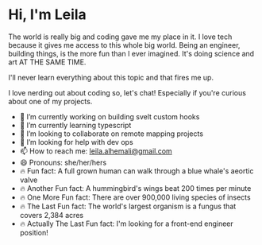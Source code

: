 <h1>Hi, I'm Leila </h1>


The world is really big and coding gave me my place in it. I love tech because it gives me access to this whole big world. Being an engineer, building things, is the more fun than I ever imagined. It's doing science and art AT THE SAME TIME.

I'll never learn everything about this topic and that fires me up.

I love nerding out about coding so, let's chat! Especially if you're curious about one of my projects. 

- 🔭 I’m currently working on building svelt custom hooks
- 🌱 I’m currently learning typescript
- 👯 I’m looking to collaborate on remote mapping projects
- 🤔 I’m looking for help with dev ops
- 📫 How to reach me: leila.alhemali@gmail.com
- 😄 Pronouns: she/her/hers
- :fire: Fun fact: A full grown human can walk through a blue whale's aeortic valve
- :fire: Another Fun fact: A hummingbird's wings beat 200 times per minute
- :fire: One More Fun fact: There are over 900,000 living species of insects
- :fire: The Last Fun fact: The world's largest organism is a fungus that covers 2,384 acres
- :fire: Actually The Last Fun fact: I'm looking for a front-end engineer position!

